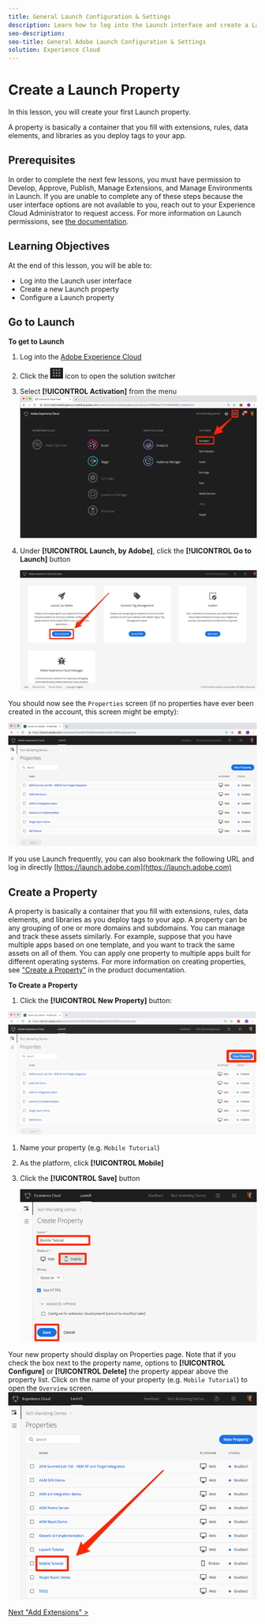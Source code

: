 ```yaml
---
title: General Launch Configuration & Settings
description: Learn how to log into the Launch interface and create a Launch property. This lesson is part of the Implementing the Experience Cloud in Websites with Launch tutorial.
seo-description:
seo-title: General Adobe Launch Configuration & Settings
solution: Experience Cloud
---
```


# Create a Launch Property

In this lesson, you will create your first Launch property.

A property is basically a container that you fill with extensions, rules, data elements, and libraries as you deploy tags to your app.

## Prerequisites

In order to complete the next few lessons, you must have permission to Develop, Approve, Publish, Manage Extensions, and Manage Environments in Launch. If you are unable to complete any of these steps because the user interface options are not available to you, reach out to your Experience Cloud Administrator to request access. For more information on Launch permissions, see [the documentation](https://docs.adobelaunch.com/administration/user-permissions).

## Learning Objectives

At the end of this lesson, you will be able to:

* Log into the Launch user interface
* Create a new Launch property
* Configure a Launch property

## Go to Launch

**To get to Launch**

1. Log into the [Adobe Experience Cloud](https://experiencecloud.adobe.com)

1. Click the ![Solution Switcher Icon](images/web-launch-solutionSwitcher.png) icon to open the solution switcher

1. Select **[!UICONTROL Activation]** from the menu ![Open the solution switcher using the icon and click Activation](images/web-launch-solutionSwitcherActivation.png)

1. Under **[!UICONTROL Launch, by Adobe]**, click the **[!UICONTROL Go to Launch]** button

   ![Click the Launch button](images/web-launch-goToLaunch.png)

You should now see the `Properties` screen (if no properties have ever been created in the account, this screen might be empty):

![Properties Screen](images/web-launch-propertiesScreen.png)

If you use Launch frequently, you can also bookmark the following URL and log in directly [https://launch.adobe.com](https://launch.adobe.com)

## Create a Property

A property is basically a container that you fill with extensions, rules, data elements, and libraries as you deploy tags to your app. A property can be any grouping of one or more domains and subdomains. You can manage and track these assets similarly. For example, suppose that you have multiple apps based on one template, and you want to track the same assets on all of them. You can apply one property to multiple apps built for different operating systems. For more information on creating properties, see ["Create a Property"](https://aep-sdks.gitbook.io/docs/getting-started/create-a-mobile-property) in the product documentation.

**To Create a Property**

1. Click the **[!UICONTROL New Property]** button:

![Click New Property](images/web-launch-addNewProperty.png)

1. Name your property (e.g. `Mobile Tutorial`)
1. As the platform, click **[!UICONTROL Mobile]**
1. Click the **[!UICONTROL Save]** button

   ![Create a new Property](images/mobile-launch-newProperty.png)

Your new property should display on Properties page. Note that if you check the box next to the property name, options to **[!UICONTROL Configure]** or **[!UICONTROL Delete]** the property appear above the property list. Click on the name of your property (e.g. `Mobile Tutorial`) to open the `Overview` screen.
![Click the name of the property to open it](images/mobile-launch-openProperty.png)

[Next "Add Extensions" >](launch-add-extensions.md)
